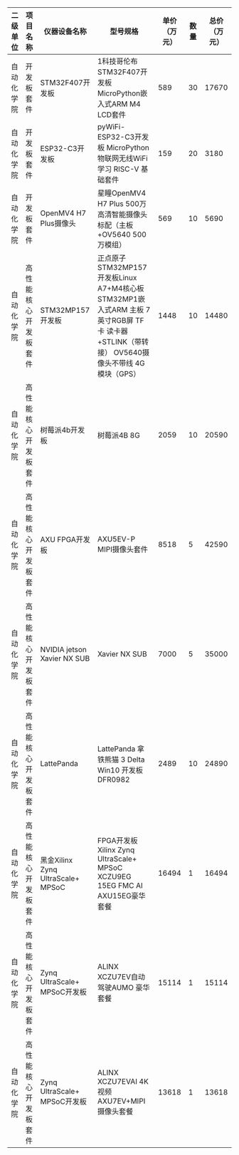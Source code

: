 | 二级单位   | 项目名称             | 仪器设备名称                      | 型号规格                                                     | 单价（万元） | 数量 | 总价（万元） |
| ---------- | -------------------- | --------------------------------- | ------------------------------------------------------------ | ------------ | ---- | ------------ |
| 自动化学院 | 开发板套件           | STM32F407开发板                   | 1科技哥伦布STM32F407开发板MicroPython嵌入式ARM  M4 LCD套件   | 589          | 30   | 17670        |
| 自动化学院 | 开发板套件           | ESP32-C3开发板                    | pyWiFi-  ESP32-C3开发板 MicroPython 物联网无线WiFi学习 RISC-V 基础套件 | 159          | 20   | 3180         |
| 自动化学院 | 开发板套件           | OpenMV4 H7 Plus摄像头             | 星瞳OpenMV4 H7 Plus 500万高清智能摄像头  标配（主板+OV5640 500万模组） | 569          | 10   | 5690         |
| 自动化学院 | 高性能核心开发板套件 | STM32MP157开发板                  | 正点原子STM32MP157开发板Linux  A7+M4核心板STM32MP1嵌入式ARM 主板 7英寸RGB屏 TF卡 读卡器+STLINK（带转接） OV5640摄像头不带线 4G模块（GPS） | 1448         | 10   | 14480        |
| 自动化学院 | 高性能核心开发板套件 | 树莓派4b开发板                    | 树莓派4B 8G                                                  | 2059         | 10   | 20590        |
| 自动化学院 | 高性能核心开发板套件 | AXU FPGA开发板                    | AXU5EV-P MIPI摄像头套件                                      | 8518         | 5    | 42590        |
| 自动化学院 | 高性能核心开发板套件 | NVIDIA jetson Xavier NX SUB       | Xavier NX SUB                                                | 7000         | 5    | 35000        |
| 自动化学院 | 高性能核心开发板套件 | LattePanda                        | LattePanda  拿铁熊猫 3 Delta Win10 开发板 DFR0982            | 2489         | 10   | 24890        |
| 自动化学院 | 高性能核心开发板套件 | 黑金Xilinx Zynq UltraScale+ MPSoC | FPGA开发板Xilinx  Zynq UltraScale+ MPSoC XCZU9EG 15EG FMC AI AXU15EG豪华套餐 | 16494        | 1    | 16494        |
| 自动化学院 | 高性能核心开发板套件 | Zynq UltraScale+ MPSoC开发板      | ALINX  XCZU7EV自动驾驶AUMO 豪华套餐                          | 15114        | 1    | 15114        |
| 自动化学院 | 高性能核心开发板套件 | Zynq UltraScale+ MPSoC开发板      | ALINX  XCZU7EVAI 4K视频 AXU7EV+MIPI摄像头套餐                | 13618        | 1    | 13618        |